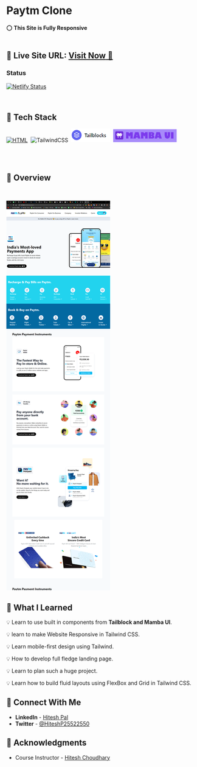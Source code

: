 # Paytm Clone

⭕ **This Site is Fully Responsive**
<br>
<br>

## 📌 **Live Site URL:** <a href="https://paytm-clone-by-hitesh-pal.netlify.app/">**Visit Now** 🚀</a>

### Status

[![Netlify Status](https://api.netlify.com/api/v1/badges/f3a18110-0380-4860-8e5e-48b81dce65da/deploy-status)](https://app.netlify.com/sites/paytm-clone-by-hitesh-pal/deploys)

<br>

## 📌 Tech Stack

[![HTML](https://img.shields.io/badge/html5%20-%23E34F26.svg?&style=for-the-badge&logo=html5&logoColor=white)](https://github.com/prakash-naikwadi)&nbsp;
<img alt="TailwindCSS" src="https://img.shields.io/badge/Tailwind_CSS-38B2AC?style=for-the-badge&logo=tailwind-css&logoColor=white"/>&nbsp;
<img alt="Tailwind Blocks" src="./images/tailblocks.PNG"/>&nbsp;
<img alt="Tailwind Blocks" src="./images/mamba.PNG"/>&nbsp;

<br>
<br>

## 📌 Overview

<br>

![Screenshot](./images/overiew.png "Template Screenshot")

## 📌 What I Learned

💡 Learn to use built in components from **Tailblock and Mamba UI**.

💡 learn to make Website Responsive in Tailwind CSS.

💡 Learn mobile-first design using Tailwind.

💡 How to develop full fledge landing page.

💡 Learn to plan such a huge project.

💡 Learn how to build fluid layouts using FlexBox and Grid in Tailwind CSS.

## 📌 Connect With Me

- **LinkedIn** - [Hitesh Pal](https://www.linkedin.com/in/hitesh-pal-8379011ab/)
- **Twitter** - [@HiteshP25522550](https://twitter.com/HiteshP25522550)

## 📌 Acknowledgments

- Course Instructor - [Hitesh Choudhary](https://github.com/hiteshchoudhary)
